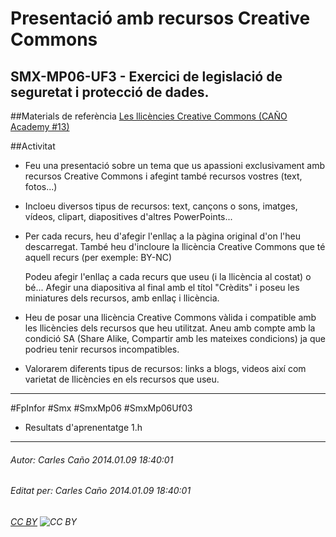 # Presentació amb recursos Creative Commons
## SMX-MP06-UF3 - Exercici de legislació de seguretat i protecció de dades.
##Materials de referència
[Les llicències Creative Commons (CAÑO Academy #13)](http://www.youtube.com/watch?v=V9ubxM5G3js)

##Activitat 
 - Feu una presentació sobre un tema que us apassioni exclusivament amb recursos Creative Commons i afegint també recursos vostres (text, fotos...)

- Incloeu diversos tipus de recursos: text, cançons o sons, imatges, vídeos, clipart, diapositives d'altres PowerPoints...

- Per cada recurs, heu d'afegir l'enllaç a la pàgina original d'on l'heu descarregat. També heu d'incloure la llicència Creative Commons que té aquell recurs (per exemple: BY-NC)

    Podeu afegir l'enllaç a cada recurs que useu (i la llicència al costat) o bé...
    Afegir una diapositiva al final amb el títol "Crèdits" i poseu les miniatures dels recursos, amb enllaç i llicència.

- Heu de posar una llicència Creative Commons vàlida i compatible amb les llicències dels recursos que heu utilitzat. Aneu amb compte amb la condició SA (Share Alike, Compartir amb les mateixes condicions) ja que podrieu tenir recursos incompatibles.

- Valorarem diferents tipus de recursos: links a blogs, videos així com varietat de llicències en els recursos que useu.

---

#FpInfor #Smx #SmxMp06 #SmxMp06Uf03

* Resultats d'aprenentatge 1.h
---

###### Autor: Carles Caño 2014.01.09 18:40:01
###### Editat per: Carles Caño 2014.01.09 18:40:01
###### [CC BY](https://creativecommons.org/licenses/by/4.0/) ![CC BY](https://licensebuttons.net/l/by/3.0/80x15.png)
